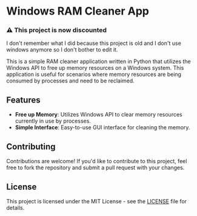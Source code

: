 # Windows RAM Cleaner App
### ⚠️ This project is now discounted
I don't remember what I did because this project is old and I don't use windows anymore so I don't bother to edit it.

This is a simple RAM cleaner application written in Python that utilizes the Windows API to free up memory resources on a Windows system. This application is useful for scenarios where memory resources are being consumed by processes and need to be reclaimed.
## Features
- **Free up Memory**: Utilizes Windows API to clear memory resources currently in use by processes.
- **Simple Interface**: Easy-to-use GUI interface for cleaning the memory.
## Contributing
Contributions are welcome! If you'd like to contribute to this project, feel free to fork the repository and submit a pull request with your changes.
## License
This project is licensed under the MIT License - see the [LICENSE](./LICENSE) file for details.

